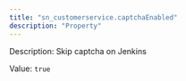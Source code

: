 ```yaml
---
title: "sn_customerservice.captchaEnabled"
description: "Property"
---
```


Description: Skip captcha on Jenkins

Value: `true`